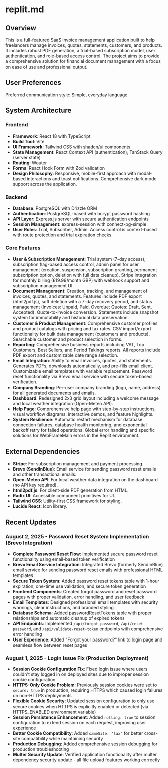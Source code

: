 # replit.md

## Overview
This is a full-featured SaaS invoice management application built to help freelancers manage invoices, quotes, statements, customers, and products. It includes robust PDF generation, a trial-based subscription model, user authentication, and role-based access control. The project aims to provide a comprehensive solution for financial document management with a focus on ease of use and professional output.

## User Preferences
Preferred communication style: Simple, everyday language.

## System Architecture
### Frontend
- **Framework**: React 18 with TypeScript
- **Build Tool**: Vite
- **UI Framework**: Tailwind CSS with shadcn/ui components
- **State Management**: React Context API (authentication), TanStack Query (server state)
- **Routing**: Wouter
- **Forms**: React Hook Form with Zod validation
- **Design Philosophy**: Responsive, mobile-first approach with modal-based interactions and toast notifications. Comprehensive dark mode support across the application.

### Backend
- **Database**: PostgreSQL with Drizzle ORM
- **Authentication**: PostgreSQL-based with bcrypt password hashing
- **API Layer**: Express.js server with secure authentication endpoints
- **Session Management**: express-session with connect-pg-simple
- **User Roles**: Trial, Subscriber, Admin. Access control is context-based with route protection and trial expiration checks.

### Core Features
- **User & Subscription Management**: Trial system (7-day access), subscription flag-based access control, admin panel for user management (creation, suspension, subscription granting, permanent subscription option, deletion with full data cleanup). Stripe integration for monthly billing (£19.99/month GBP) with webhook support and subscription management UI.
- **Document Management**: Creation, tracking, and management of invoices, quotes, and statements. Features include PDF export (html2pdf.js), soft deletion with a 7-day recovery period, and status management (Invoices: Unpaid, Paid, Overdue; Quotes: Draft, Sent, Accepted). Quote-to-invoice conversion. Statements include snapshot system for immutability and historical data preservation.
- **Customer & Product Management**: Comprehensive customer profiles and product catalogs with pricing and tax rates. CSV import/export functionality for bulk data management (customers and products). Searchable customer and product selection in forms.
- **Reporting**: Comprehensive business reports including VAT, Top Customers, Best Sellers, and Period Takings reports. All reports include PDF export and customizable date range selection.
- **Email Integration**: Ability to email invoices, quotes, and statements. Generates PDFs, downloads automatically, and pre-fills email client. Customizable email templates with variable replacement. Password reset functionality via Brevo email service with secure token-based verification.
- **Company Branding**: Per-user company branding (logo, name, address) for all generated documents and emails.
- **Dashboard**: Redesigned 2x3 grid layout including a welcome message and local weather integration (Open-Meteo API).
- **Help Page**: Comprehensive help page with step-by-step instructions, visual workflow diagrams, interactive demos, and feature highlights.
- **System Resilience**: Automatic restart mechanism for database connection failures, database health monitoring, and exponential backoff retry for failed operations. Global error handling and specific solutions for WebFrameMain errors in the Replit environment.

## External Dependencies
- **Stripe**: For subscription management and payment processing.
- **Brevo (SendInBlue)**: Email service for sending password reset emails and other transactional emails.
- **Open-Meteo API**: For local weather data integration on the dashboard (no API key required).
- **html2pdf.js**: For client-side PDF generation from HTML.
- **Radix UI**: Accessible component primitives for UI.
- **Tailwind CSS**: Utility-first CSS framework for styling.
- **Lucide React**: Icon library.

## Recent Updates

### August 2, 2025 - Password Reset System Implementation (Brevo Integration)
- **Complete Password Reset Flow**: Implemented secure password reset functionality using email-based token verification
- **Brevo Email Service Integration**: Integrated Brevo (formerly SendInBlue) email service for sending password reset emails with professional HTML templates
- **Secure Token System**: Added password reset tokens table with 1-hour expiration, one-time use validation, and secure token generation
- **Frontend Components**: Created forgot password and reset password pages with proper validation, error handling, and user feedback
- **Email Templates**: Designed professional email templates with security warnings, clear instructions, and branded styling
- **Database Schema**: Added passwordResetTokens table with proper relationships and automatic cleanup of expired tokens
- **API Endpoints**: Implemented `/api/forgot-password`, `/api/reset-password`, and `/api/validate-reset-token` endpoints with comprehensive error handling
- **User Experience**: Added "Forgot your password?" link to login page and seamless flow between reset pages

### August 1, 2025 - Login Issue Fix (Production Deployment)
- **Session Cookie Configuration Fix**: Fixed login issue where users couldn't stay logged in on deployed sites due to improper session cookie configuration
- **HTTPS-Only Cookie Problem**: Previously session cookies were set to `secure: true` in production, requiring HTTPS which caused login failures on non-HTTPS deployments
- **Flexible Cookie Security**: Updated session configuration to only use secure cookies when HTTPS is explicitly enabled or detected (via HTTPS_ENABLED environment variable)
- **Session Persistence Enhancement**: Added `rolling: true` to session configuration to extend session on each request, improving user experience
- **Better Cookie Compatibility**: Added `sameSite: 'lax'` for better cross-site compatibility while maintaining security
- **Production Debugging**: Added comprehensive session debugging for production troubleshooting
- **Multer Security Update**: Verified application functionality after multer dependency security update - all file upload features working correctly